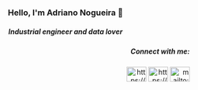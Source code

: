 <h3 align="center">Hello, I'm Adriano Nogueira 👋</h2>
<h5 align="center">Industrial engineer and data lover</h5>


<h5 align="right">Connect with me:</h5>
<p align="right">
  <a href="https://www.linkedin.com/in/adrianomnneto/" target="blank"><img align="center" src="https://cdn.jsdelivr.net/npm/simple-icons@3.0.1/icons/linkedin.svg" alt="https://www.linkedin.com/in/adrianomnneto/" height="30" width="40" /></a>
  <a href="https://github.com/adrianomnn" target="blank"><img align="center" src="https://www.flaticon.com/svg/static/icons/svg/25/25231.svg" alt="https://github.com/adrianomnn" height="30" width="40" /></a>
  <a href="mailto:adrianomnneto@gmail.com?subject=Github" target="blank"><img align="center" src="https://www.flaticon.com/svg/static/icons/svg/561/561188.svg" alt="mailto:adrianomnneto@gmail.com?subject=Github" height="30" width="40" /></a>
    
</p>



<!--
**adrianomnn/adrianomnn** is a ✨ _special_ ✨ repository because its `README.md` (this file) appears on your GitHub profile.

Here are some ideas to get you started:

- 🔭 I’m currently working on ...
- 🌱 I’m currently learning ...
- 👯 I’m looking to collaborate on ...
- 🤔 I’m looking for help with ...
- 💬 Ask me about ...
- 📫 How to reach me: ...
- 😄 Pronouns: ...
- ⚡ Fun fact: ...
-->
